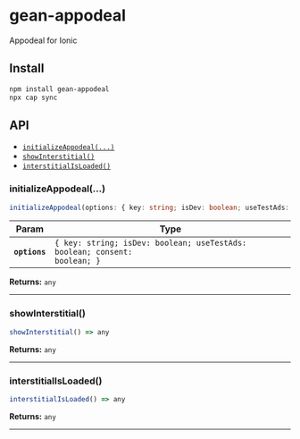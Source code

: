 # gean-appodeal

Appodeal for Ionic

## Install

```bash
npm install gean-appodeal
npx cap sync
```

## API

<docgen-index>

* [`initializeAppodeal(...)`](#initializeappodeal)
* [`showInterstitial()`](#showinterstitial)
* [`interstitialIsLoaded()`](#interstitialisloaded)

</docgen-index>

<docgen-api>
<!--Update the source file JSDoc comments and rerun docgen to update the docs below-->

### initializeAppodeal(...)

```typescript
initializeAppodeal(options: { key: string; isDev: boolean; useTestAds: boolean; consent: boolean; }) => any
```

| Param         | Type                                                                                 |
| ------------- | ------------------------------------------------------------------------------------ |
| **`options`** | <code>{ key: string; isDev: boolean; useTestAds: boolean; consent: boolean; }</code> |

**Returns:** <code>any</code>

--------------------


### showInterstitial()

```typescript
showInterstitial() => any
```

**Returns:** <code>any</code>

--------------------


### interstitialIsLoaded()

```typescript
interstitialIsLoaded() => any
```

**Returns:** <code>any</code>

--------------------

</docgen-api>
